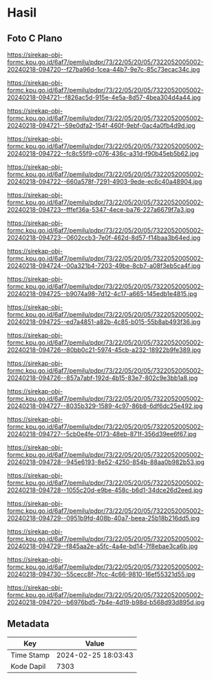 # Hasil

## Foto C Plano

https://sirekap-obj-formc.kpu.go.id/6af7/pemilu/pdpr/73/22/05/20/05/7322052005002-20240218-094720--f27ba96d-1cea-44b7-9e7c-85c73ecac34c.jpg

https://sirekap-obj-formc.kpu.go.id/6af7/pemilu/pdpr/73/22/05/20/05/7322052005002-20240218-094721--f826ac5d-915e-4e5a-8d57-4bea304d4a44.jpg

https://sirekap-obj-formc.kpu.go.id/6af7/pemilu/pdpr/73/22/05/20/05/7322052005002-20240218-094721--59e0dfa2-154f-460f-9ebf-0ac4a0fb4d9d.jpg

https://sirekap-obj-formc.kpu.go.id/6af7/pemilu/pdpr/73/22/05/20/05/7322052005002-20240218-094722--fc8c55f9-c076-436c-a31d-f90b45eb5b62.jpg

https://sirekap-obj-formc.kpu.go.id/6af7/pemilu/pdpr/73/22/05/20/05/7322052005002-20240218-094722--660a578f-7291-4903-9ede-ec6c40a48904.jpg

https://sirekap-obj-formc.kpu.go.id/6af7/pemilu/pdpr/73/22/05/20/05/7322052005002-20240218-094723--fffef36a-5347-4ece-ba76-227a6679f7a3.jpg

https://sirekap-obj-formc.kpu.go.id/6af7/pemilu/pdpr/73/22/05/20/05/7322052005002-20240218-094723--0602ccb3-7e0f-462d-8d57-f14baa3b64ed.jpg

https://sirekap-obj-formc.kpu.go.id/6af7/pemilu/pdpr/73/22/05/20/05/7322052005002-20240218-094724--00a321b4-7203-49be-8cb7-a08f3eb5ca4f.jpg

https://sirekap-obj-formc.kpu.go.id/6af7/pemilu/pdpr/73/22/05/20/05/7322052005002-20240218-094725--b9074a98-7d12-4c17-a665-145edb1e4815.jpg

https://sirekap-obj-formc.kpu.go.id/6af7/pemilu/pdpr/73/22/05/20/05/7322052005002-20240218-094725--ed7a4851-a82b-4c85-b015-55b8ab493f36.jpg

https://sirekap-obj-formc.kpu.go.id/6af7/pemilu/pdpr/73/22/05/20/05/7322052005002-20240218-094726--80bb0c21-5974-45cb-a232-18922b9fe389.jpg

https://sirekap-obj-formc.kpu.go.id/6af7/pemilu/pdpr/73/22/05/20/05/7322052005002-20240218-094726--857a7abf-192d-4b15-83e7-802c9e3bb1a8.jpg

https://sirekap-obj-formc.kpu.go.id/6af7/pemilu/pdpr/73/22/05/20/05/7322052005002-20240218-094727--8035b329-1589-4c97-86b8-6df6dc25e492.jpg

https://sirekap-obj-formc.kpu.go.id/6af7/pemilu/pdpr/73/22/05/20/05/7322052005002-20240218-094727--5cb0e4fe-0173-48eb-871f-356d39ee6f67.jpg

https://sirekap-obj-formc.kpu.go.id/6af7/pemilu/pdpr/73/22/05/20/05/7322052005002-20240218-094728--945e6193-8e52-4250-854b-88aa0b982b53.jpg

https://sirekap-obj-formc.kpu.go.id/6af7/pemilu/pdpr/73/22/05/20/05/7322052005002-20240218-094728--1055c20d-e9be-458c-b6d1-34dce26d2eed.jpg

https://sirekap-obj-formc.kpu.go.id/6af7/pemilu/pdpr/73/22/05/20/05/7322052005002-20240218-094729--0951b9fd-408b-40a7-beea-25b18b216dd5.jpg

https://sirekap-obj-formc.kpu.go.id/6af7/pemilu/pdpr/73/22/05/20/05/7322052005002-20240218-094729--f845aa2e-a5fc-4a4e-bd14-7f8ebae3ca6b.jpg

https://sirekap-obj-formc.kpu.go.id/6af7/pemilu/pdpr/73/22/05/20/05/7322052005002-20240218-094730--55cecc8f-7fcc-4c66-9810-16ef55321d55.jpg

https://sirekap-obj-formc.kpu.go.id/6af7/pemilu/pdpr/73/22/05/20/05/7322052005002-20240218-094720--b6976bd5-7b4e-4d19-b98d-b568d93d895d.jpg


## Metadata

| Key        | Value               |
| ---------- | ------------------- |
| Time Stamp | 2024-02-25 18:03:43 |
| Kode Dapil | 7303                |



